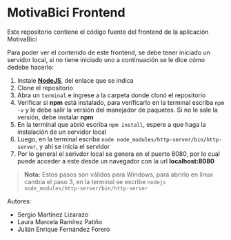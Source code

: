 # MotivaBici Frontend

Este repositorio contiene el código fuente del frontend de la aplicación MotivaBici

Para poder ver el contenido de este frontend, se debe tener iniciado un servidor local, si no tiene iniciado uno a continuación se le dice cómo dedebe hacerlo:

1. Instale [**NodeJS**](https://nodejs.org/en/), del enlace que se indica
2. Clone el repositorio
3. Abra un `terminal` e ingrese a la carpeta donde clonó el repositorio
4. Verificar si **npm** está instalado, para verificarlo en la terminal escriba `npm -v` y le debe salir la versión del manejador de paquetes. Si no le sale la versión, debe instalar **npm**
5. En la terminal que abrió escriba `npm install`, espere a que haga la instalación de un servidor local
6. Luego, en la terminal escriba `node node_modules/http-server/bin/http-server`, y ahí se inicia el servidor
7. Por lo general el serivdor local se genera en el puerto 8080, por lo cual puede acceder a este desde un navegador con la url **localhost:8080**
>**Nota:** Estos pasos son válidos para Windows, para abrirlo en linux cambia el paso 3, en la terminal se escribe `nodejs node_modules/http-server/bin/http-server`

Autores:
* Sergio Martínez Lizarazo
* Laura Marcela Ramírez Patiño
* Julián Enrique Fernández Forero
